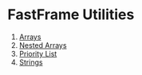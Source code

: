 # FastFrame Utilities

1. [Arrays](array/basic.md)
2. [Nested Arrays](array/nested.md)
3. [Priority List](priority_list.md)
4. [Strings](strings.md)

